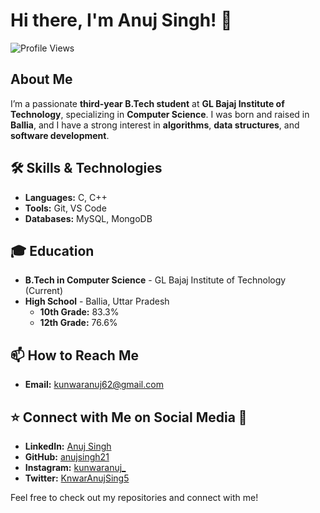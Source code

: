 # Hi there, I'm Anuj Singh! 👋
![Profile Views](https://hits.sh/github.com/anujsingh21.svg?style=for-the-badge&label=Profile%20Views&color=informational&labelColor=gray)

## About Me
I’m a passionate **third-year B.Tech student** at **GL Bajaj Institute of Technology**, specializing in **Computer Science**. I was born and raised in **Ballia**, and I have a strong interest in **algorithms**, **data structures**, and **software development**.

## 🛠 Skills & Technologies
- **Languages:** C, C++
- **Tools:** Git, VS Code
- **Databases:** MySQL, MongoDB

## 🎓 Education
- **B.Tech in Computer Science** - GL Bajaj Institute of Technology (Current)
- **High School** - Ballia, Uttar Pradesh
  - **10th Grade:** 83.3%
  - **12th Grade:** 76.6%

## 📫 How to Reach Me
- **Email:** [kunwaranuj62@gmail.com](mailto:kunwaranuj62@gmail.com)

## ⭐ Connect with Me on Social Media 📲
- **LinkedIn:** [Anuj Singh](https://www.linkedin.com/in/anuj-singh-56a21a227/)
- **GitHub:** [anujsingh21](https://github.com/anujsingh21)
- **Instagram:** [kunwaranuj_](https://www.instagram.com/kunwaranuj_?igsh=MWpuemtuYnM0ZzkwNw==) 
- **Twitter:** [KnwarAnujSing5](https://x.com/KunwarAnujSing5?t=KUQ3bYzZcVg-4E691WPW4A&s=09) 

Feel free to check out my repositories and connect with me!
